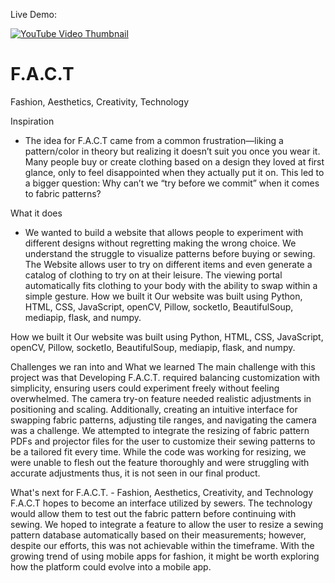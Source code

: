Live Demo:

[![YouTube Video Thumbnail](https://img.youtube.com/vi/dQw4w9WgXcQ/maxresdefault.jpg)](https://youtu.be/SJ7GUdQnaD4?si=u2go53Uzc2_XMdgo)

# F.A.C.T
Fashion, Aesthetics, Creativity, Technology

Inspiration
- The idea for F.A.C.T came from a common frustration—liking a pattern/color in theory but realizing it doesn’t suit you once you wear it. Many people buy or create clothing based on a design they loved at first glance, only to feel disappointed when they actually put it on. This led to a bigger question: Why can’t we “try before we commit” when it comes to fabric patterns?

What it does
- We wanted to build a website that allows people to experiment with different designs without regretting making the wrong choice. We understand the struggle to visualize patterns before buying or sewing. The Website allows user to try on different items and even generate a catalog of clothing to try on at their leisure. The viewing portal automatically fits clothing to your body with the ability to swap within a simple gesture. 
How we built it
Our website was built using Python, HTML, CSS, JavaScript, openCV, Pillow, socketIo, BeautifulSoup, mediapip, flask, and numpy.

How we built it
Our website was built using Python, HTML, CSS, JavaScript, openCV, Pillow, socketIo, BeautifulSoup, mediapip, flask, and numpy.

Challenges we ran into and What we learned
The main challenge with this project was that Developing F.A.C.T. required balancing customization with simplicity, ensuring users could experiment freely without feeling overwhelmed. The camera try-on feature needed realistic adjustments in positioning and scaling. Additionally, creating an intuitive interface for swapping fabric patterns, adjusting tile ranges, and navigating the camera was a challenge. We attempted to integrate the resizing of fabric pattern PDFs and projector files for the user to customize their sewing patterns to be a tailored fit every time. While the code was working for resizing, we were unable to flesh out the feature thoroughly and were struggling with accurate adjustments thus, it is not seen in our final product.

What's next for F.A.C.T. - Fashion, Aesthetics, Creativity, and Technology
F.A.C.T hopes to become an interface utilized by sewers. The technology would allow them to test out the fabric pattern before continuing with sewing. We hoped to integrate a feature to allow the user to resize a sewing pattern database automatically based on their measurements; however, despite our efforts, this was not achievable within the timeframe. With the growing trend of using mobile apps for fashion, it might be worth exploring how the platform could evolve into a mobile app.
